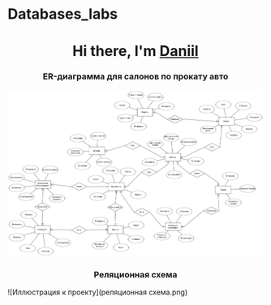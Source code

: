 # Databases_labs
<h1 align="center">Hi there, I'm <a href="https://daniilshat.ru/" target="_blank">Daniil</a> 

<h3 align="center">ER-диаграмма для салонов по прокату авто</h3>

![Иллюстрация к проекту](ER-диаграмма.png)

<h3 align="center">Реляционная схема</h3>

![Иллюстрация к проекту](реляционная схема.png)
